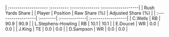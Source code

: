 | :------------------- :--------- :-------------- :------------------|
|                          Rush Yards Share                          |
| Player             | Position | Raw Share (%) | Adjusted Share (%) |
| :------------------| :--------| :-------------| :------------------|
| C.Wells            | RB       | 90.9          | 90.9               |
| L.Stephens-Howling | RB       | 10.1          | 10.1               |
| E.Doucet           | WR       | 0.0           | 0.0                |
| J.King             | TE       | 0.0           | 0.0                |
| D.Sampson          | WR       | 0.0           | 0.0                |